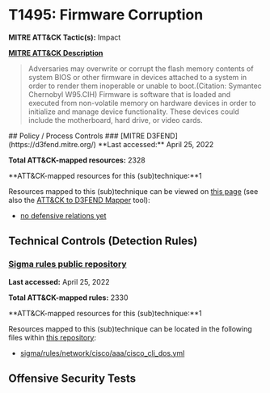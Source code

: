 # T1495: Firmware Corruption
**MITRE ATT&CK Tactic(s):** Impact

**[MITRE ATT&CK Description](https://attack.mitre.org/techniques/T1495)**
<blockquote>Adversaries may overwrite or corrupt the flash memory contents of system BIOS or other firmware in devices attached to a system in order to render them inoperable or unable to boot.(Citation: Symantec Chernobyl W95.CIH) Firmware is software that is loaded and executed from non-volatile memory on hardware devices in order to initialize and manage device functionality. These devices could include the motherboard, hard drive, or video cards.</blockquote>
## Policy / Process Controls
### [MITRE D3FEND](https://d3fend.mitre.org/)
**Last accessed:** April 25, 2022

**Total ATT&CK-mapped resources:** 2328

**ATT&CK-mapped resources for this (sub)technique:**1

Resources mapped to this (sub)technique can be viewed on [this page](https://d3fend.mitre.org/) (see also the [ATT&CK to D3FEND Mapper](https://d3fend.mitre.org/tools/attack-mapper) tool):

* [no defensive relations yet](https://d3fend.mitre.org/techniques/d3f:nodefensiverelationsyet)

## Technical Controls (Detection Rules)
### [Sigma rules public repository](https://github.com/SigmaHQ/sigma)
**Last accessed:** April 25, 2022

**Total ATT&CK-mapped rules:** 2330

**ATT&CK-mapped resources for this (sub)technique:**1

Resources mapped to this (sub)technique can be located in the following files within [this repository](https://github.com/SigmaHQ/sigma/tree/master/rules):

* [sigma/rules/network/cisco/aaa/cisco_cli_dos.yml](https://github.com/SigmaHQ/sigma/blob/master/rules/network/cisco/aaa/cisco_cli_dos.yml)


## Offensive Security Tests
